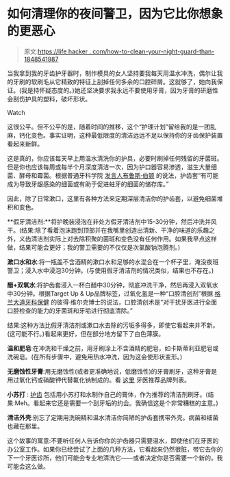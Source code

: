 # 如何清理你的夜间警卫，因为它比你想象的更恶心

> 原文:[https://life hacker . com/how-to-clean-your-night-guard-than-1848541987](https://lifehacker.com/how-to-clean-your-night-guard-because-its-grosser-than-1848541987)

当我拿到我的牙齿护牙器时，制作模具的女人坚持要我每天用温水冲洗，偶尔让我的牙刷的软刷毛从它精致的特征上刮掉任何多余的口腔碎屑。这就够了，她向我保证。(我是持怀疑态度的。)她还坚决要求我永远不要使用牙膏，因为牙膏的研磨性会刮伤护具的塑料，破坏形状。

Watch

这很公平。但不公平的是，随着时间的推移，这个“护理计划”留给我的是一团乱麻，钙化变色。事实证明，这种最低限度的清洁远远不足以保持你的牙齿保护装置看起来新鲜。

这是真的，你应该每天早上用温水清洗你的护具，必要时刷掉任何残留的牙菌斑。但是你也应该每周或每半个月深度清洁一次，因为护口器容易渗透，滋生大量细菌、酵母和霉菌。根据普通牙科学院 [发言人布鲁斯·伯顿](http://knowyourteeth.com/infobites/abc/article/?abc=M&iid=313&aid=3075) 的说法，护齿套“有可能成为导致牙龈感染的细菌或有助于促进蛀牙的细菌的储存库。”

因此，除了日常漱口，这里有各种方法来定期深层清洁你的护齿套，以避免细菌堆积和变色。

**假牙清洁剂:**将护晚装浸泡在非处方假牙清洁剂中15-30分钟，然后冲洗并风干。(结果:除了看着泡沫跑到顶部并在我嘴里创造出清新、干净的味道的乐趣之外，义齿清洁剂实际上对去除积聚的菌斑和变色没有任何作用。如果我早点这样做，结果可能会更好；我的警卫需要的不仅仅是次氯酸钠泡腾剂。)

**漱口水和水**:将一瓶盖不含酒精的漱口水和足够的水混合在一个杯子里，淹没夜班警卫；浸入水中浸泡30分钟。(与使用假牙清洁剂的情况类似，结果也不存在。)

**醋+双氧水**:将护齿套浸入一杯白醋中30分钟，彻底冲洗干净，然后再浸入双氧水中30分钟。根据Target Up & Up品牌标签，过氧化氢是一种“口腔清创剂”根据 [格兰大道牙科保健](http://www.drpeterwilk.com/smile-blog/2016/9/21/what-is-a-debridement#:~:text=A%20debridement%20is%20defined%20as,gums%20and%20between%20the%20teeth.) 的彼得·维尔克博士的说法，口腔清创术是“对干扰牙医进行全面口腔检查的能力的牙菌斑和牙垢进行彻底清除。”

结果:这种方法比假牙清洁剂或漱口水去除的污垢多得多，即使它看起来并不新。(这可能不行。)看起来更好，但在部分地方留下了白色薄膜。

**温和肥皂**:在冲洗和干燥之前，用牙刷涂上不含酒精的肥皂，如卡斯蒂利亚肥皂或洗碗皂。(在所有步骤中，避免用热水冲洗，因为这会使形状变形。)

**无磨蚀性牙膏**:用无磨蚀性(或者更准确地说，低磨蚀性)的牙膏刷牙，这种牙膏是用过氧化钙或硝酸钾代替氟化钠制成的。看 [这里](https://nbjcoalition.org/best-non-abrasive-toothpaste/#:~:text=Non%2Dabrasive%20toothpaste%20is%20made,abrasive%20toothpaste%20for%20home%20care.) 牙医推荐品牌列表。

**小苏打** : [护齿](https://www.proteethguard.com/blog/night-guard-turning-yellow/) 包括用小苏打和水制作自己的膏体，作为推荐的清洁剂刷牙。(结果:Meh。看起来它还是需要一个刮牙垢的约会。我确信这是个非常糟糕的主意。)

**清洁外壳**:别忘了定期用洗碗精和温水清洁你简陋的护齿套携带外壳。病菌和细菌也藏在那里。

这个故事的寓意:不要听任何人告诉你你的护齿器只需要温水，即使他们在牙医的办公室工作。如果你已经尝试了上面的几种方法，它看起来仍然很脏，带它去你的下一个牙医诊所，他们可能会专业地清洗它——或者决定你是否需要一个新的。我可能会这么做。